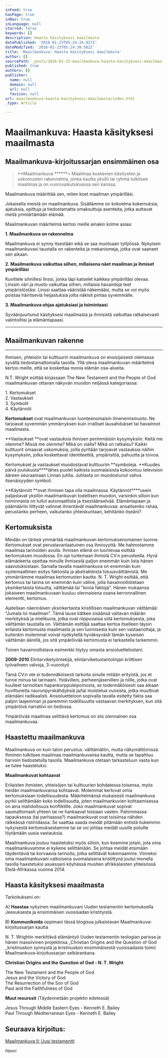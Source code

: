 ```yaml
---
inFeed: true
hasPage: true
inNav: true
inLanguage: null
starred: false
keywords: []
description: Haasta käsityksesi maailmasta
datePublished: '2016-01-23T05:24:34.027Z'
dateModified: '2016-01-23T05:24:30.582Z'
title: 'Maailmankuva: Haasta käsityksesi maailmasta'
author: []
sourcePath: _posts/2016-01-23-maailmankuva-haasta-kasityksesi-maailmasta.md
published: true
authors: []
publisher:
  name: null
  domain: null
  url: null
  favicon: null
url: maailmankuva-haasta-kasityksesi-maailmasta/index.html
_type: Article

---
```

# Maailmankuva: Haasta käsityksesi maailmasta

## Maailmankuva-kirjoitussarjan ensimmäinen osa

> **Maailmankuva ******= Maailmaa koskevien käsitysten ja uskomusten rakennelma, jonka kautta yksilö tai ryhmä tulkitsee maailmaa ja on vuorovaikutuksessa sen kanssa.

Maailmankuva määrittää sen, miten koet maailman ympärilläsi. 

Jokaisella meistä on maailmankuva. Sisällämme on kokoelma kokemuksia, ajatuksia, opittuja ja tiedostamatta omaksuttuja asenteita, jotka auttavat meitä ymmärtämään elämää.

Maailmankuvan määritelmä kertoo meille ainakin kolme asiaa:

**1\. Maailmankuva on rakennelma**

Maailmankuva ei synny itsestään eikä se saa muotoaan tyhjiössä. Nykyisen maailmankuvasi taustalla on rakenteita ja mekanismeja, jotka ovat saaneet sen aikaan.

**2\. Maailmankuva vaikuttaa siihen, millaisena näet maailman ja ihmiset ympärilläsi**

Kuvittele silmillesi linssi, jonka läpi katselet kaikkea ympärilläsi olevaa. Linssin väri ja muoto vaikuttaa siihen, millaisia havaintoja teet ympäristöstäsi. Linssi saattaa vääristää näkemääsi, mutta se voi myös poistaa häiritseviä heijastuksia jotta näkisit pintaa syvemmälle. 

[][0]

**3\. Maailmankuva ohjaa ajatuksiasi ja toimintaasi**

Syväänjuurtunut käsityksesi maailmasta ja ihmisistä vaikuttaa ratkaisevasti valintoihisi ja elämäntapaasi.

****

## Maailmankuvan rakenne

****

Ihmisen, yhteisön tai kulttuurin maailmankuva on ensisijaisesti olemassa syvällä tiedostamattomalla tasolla. Yllä oleva maailmankuvan määritelmä kertoo meille, että se koskettaa monia elämän osa-alueita.

N.T. Wright esittää kirjassaan The New Testament and the People of God maailmankuvan ottavan näkyvän muodon neljässä kategoriassa:

1\. Kertomukset   
2\. Vastaukset  
3\. Symbolit  
4\. Käytännöt

**Kertomukset** ovat maailmankuvan luonteenomaisin ilmenemismuoto. Ne tarjoavat syvemmän ymmärryksen kuin irralliset lausahdukset tai havainnot maailmasta. 

**Vastaukset **ovat vastauksia ihmisen perimmäisiin kysymyksiin: Keitä me olemme? Missä me olemme? Mikä on vialla? Mikä on ratkaisu? Kaikki kulttuurit omaavat uskomuksia, joilla pyritään tarjoavat vastauksia näihin kysymyksiin, jotka koskettavat identiteettiä, ympäristöä, pahuutta ja toivoa. 

Kertomukset ja vastaukset muodostavat kulttuuriin **symboleja. **Kuudes päivä joulukuuta****lähes puolet kaikista suomalaisista kokoontuu television ääreen seuraamaan Linnan juhlia. Juhlasta on muodostunut vahva itsenäisyyden symboli. 

**Käytännöt **ovat ihmisen tapa olla maailmassa. Käytännöt****usein paljastavat yksilön maailmankuvan todellisen muodon, varsinkin silloin kun toiminnasta on tullut automaattista ja itsestäänselvää.  Elämäntapaan ja päämääriin liittyvät valinnat ilmentävät maailmankuvaa: ansaitsenko rahaa, perustanko perheen, vaikutanko yhteiskuntaan, kehitänkö itseäni?

## Kertomuksista

Meidän on tärkeä ymmärtää maailmankuvan kertomuksenomainen luonne. Kertomukset ovat perustavanlaatuinen osa ihmisyyttä. Me hahmotamme maailmaa tarinoiden avulla. Ihmisen elämä on luontevaa esittää kertomuksen muodossa. En opi tuntemaan ihmistä CV:n perusteella. Hyvä elämänkerta opettaa minulle ihmisestä paljon enemmän kuin lista hänen saavutuksistaan. Samalla tavalla maailmankuva on enemmän kuin systemaattinen esitys faktoista ja abstrakteista totuusväittämistä. Me ymmärrämme maailmaa kertomusten kautta. N. T. Wright esittää, että kertomus tai tarina on enemmän kuin väline, jolla havainnollistetaan yksinkertaista totuutta, väittämää tai "kovia faktoja". Hänen mukaansa jokaiseen maailmankuvaan kuuluu olennaisena osana kerronnallinen elementti, kertomus.

Ajatellaan näennäisen yksinkertaista kristillisen maailmankuvan väittämää: "Jumala loi maailman". Tämä lause kätkee sisäänsä valtavan määrän merkityksiä ja mielikuvia, jotka ovat riippuvaisia siitä kertomuksesta, joka väittämän taustalla on. Väittämän esittäjä saattaa kertoa itselleen täysin erilaista kertomusta maailmasta ja sen luomisesta kuin sen vastaanottaja, ja kuitenkin molemmat voivat nyökytellä hyväksyvästi tämän kyseisen väittämän äärellä, jos sitä ympäröivää kertomusta ei tarkastella tarkemmin.

Toinen havainnollistava esimerkki löytyy omasta ansioluettelostani:

**2009-2010** Elintarviketyöntekijä, elintarviketuotantolinjan kriittisen työvaiheen valvoja, 3-vuorotyö

Tämä CV:n ote ei todennäköisesti tarkoita sinulle mitään erityistä, jos et tunne minua tai tarinaani. Ystävilleni, perheenjäsenilleni ja niille, jotka ovat kuulleet tarinoitani hapankorppuleipomosta, se todennäköisesti saa aikaan huvittuneita naurunpyrskähdyksiä ja/tai muistelua vuosista, jotka muuttivat elämääni radikaalisti. Ansioluetteloon sopivalla tavalla esitetty fakta saa paljon laajemman ja paremmin todellisuutta vastaavan merkityksen, kun sitä ympäröivä narratiivi on tiedossa.

Ympäröivää maailmaa selittävä kertomus on siis olennainen osa maailmankuvaa. 

## Haastettu maailmankuva

Maailmankuva on kuin talon perustus: välttämätön, mutta näkymättömissä. Ihminen tulkitsee maailmaa maailmankuvansa kautta, mutta se tapahtuu harvoin tiedostetulla tasolla. Maailmankuva otetaan tarkasteluun vasta kun se tulee haastetuksi. 

**Maailmankuvat kohtaavat**

Erilaisten ihmisten, yhteisöjen tai kulttuurien kohdatessa toisensa, myös heidän maailmankuvansa kohtaavat. Molemmat kertovat omia kertomuksiaan todellisuudesta. Määritelmänsä mukaisesti maailmankuva pyrkii selittämään koko todellisuutta, joten maailmankuvien kohtaamisessa on aina mahdollisuus konfliktille. Joko maailmankuvat sopivat saumattomasti yhteen tai ne hankaavat toisiaan vasten. Pahimmassa tapauksessa (tai parhaassa?) maailmankuvat ovat toisiinsa nähden räikeässä ristiriidassa. Se saattaa saada meidät pitämään entistä tiukemmin nykyisestä kertomuksestamme tai se voi johtaa meidät uusille poluille löytämään uusia vastauksia.

Maailmankuva joutuu haastetuksi myös silloin, kun koemme jotain, jota oma maailmankuvamme ei kykene selittämään. Se johtaa meidät etsimään täydentäviä tai korvaavia tarinoita, jotka selittävät kokemaamme. Viimeksi oma maailmankuvani valkoisena suomalaisena kristittynä joutui monella tasolla haastetuksi asuessani köyhässä mustien afrikkalaisten yhteisössä Etelä-Afrikassa vuonna 2014\. 

## Haasta käsityksesi maailmasta

Tarkoitukseni on: 

A) **Haastaa** nykyinen maailmankuvani Uuden testamentin kertomuksella Jeesuksesta ja ensimmäisen vuosisadan kristityistä. 

B) **Kommunikoida** oppimani tässä blogissa julkaistavan Maailmankuva-kirjoitussarjan kautta

N. T. Wrightin merkittävä elämäntyö Uuden testamentin teologian parissa ja hänen massiivinen projektinsa _Christian Origins and the Question of God _kristinuskon synnystä ja kristinuskon ensimmäisestä vuosisadasta toimii Maailmankuva-kirjoitussarjan selkärankana.

**Christian Origins and the Question of God - N. T. Wright**

The New Testament and the People of God  
Jesus and the Victory of God  
The Resurrection of the Son of God  
Paul and the Faithfulness of God

**Muut resurssit** (Täydennetään projektin edetessä)

Jesus Through Middle Eastern Eyes - Kenneth E. Bailey  
Paul Through Mediterranean Eyes - Kenneth E. Bailey

## Seuraava kirjoitus:

[Maailmankuva II: Uusi testamentti][1]

_Henri_

[0]: https://fi.wikipedia.org/wiki/Aurinkolasit
[1]: https://thegrid.ai/hermuset/maailmankuva-ii-uusi-testamentti/